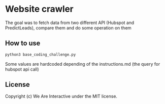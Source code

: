 # Website crawler

The goal was to fetch data from two different API (Hubspot and PredictLeads), compare them and do some operation on them

## How to use

```bash
python3 base_coding_challenge.py
```

Some values are hardcoded depending of the instructions.md (the query for hubspot api call)

## License
Copyright (c) We Are Interactive under the MIT license.